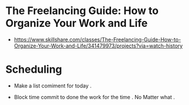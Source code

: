 
# The Freelancing Guide: How to Organize Your Work and Life

- https://www.skillshare.com/classes/The-Freelancing-Guide-How-to-Organize-Your-Work-and-Life/341479973/projects?via=watch-history

# Scheduling

- Make a list comiment for today .

- Block time commit to done the work for the time . No Matter  what .



